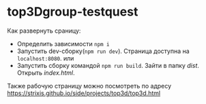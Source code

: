 # top3Dgroup-testquest

Как развернуть сраницу:

* Определить зависимости `npm i`
* Запустить dev-сборку(`npm run dev`). Страница доступна на `localhost:8080`.
или
* Запустить сборку командой `npm run build`. Зайти в папку *dist*. Открыть *index.html*.

Также рабочую страницу можно посмотреть по адресу https://strixis.github.io/side/projects/top3d/top3d.html
